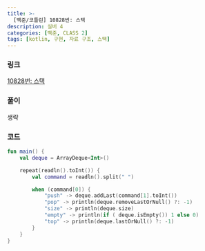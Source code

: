 ```yaml
---
title: >-
  [백준/코틀린] 10828번: 스택
description: 실버 4
categories: [백준, CLASS 2]
tags: [kotlin, 구현, 자료 구조, 스택]
---
```


### 링크
[10828번: 스택](https://www.acmicpc.net/problem/10828)

### 풀이
생략

### 코드
```kotlin
fun main() {
    val deque = ArrayDeque<Int>()

    repeat(readln().toInt()) {
        val command = readln().split(" ")

        when (command[0]) {
            "push" -> deque.addLast(command[1].toInt())
            "pop" -> println(deque.removeLastOrNull() ?: -1)
            "size" -> println(deque.size)
            "empty" -> println(if ( deque.isEmpty()) 1 else 0)
            "top" -> println(deque.lastOrNull() ?: -1)
        }
    }
}

```
